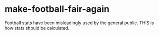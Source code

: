 # make-football-fair-again
Football stats have been misleadingly used by the general public. THIS is how stats should be calculated.
